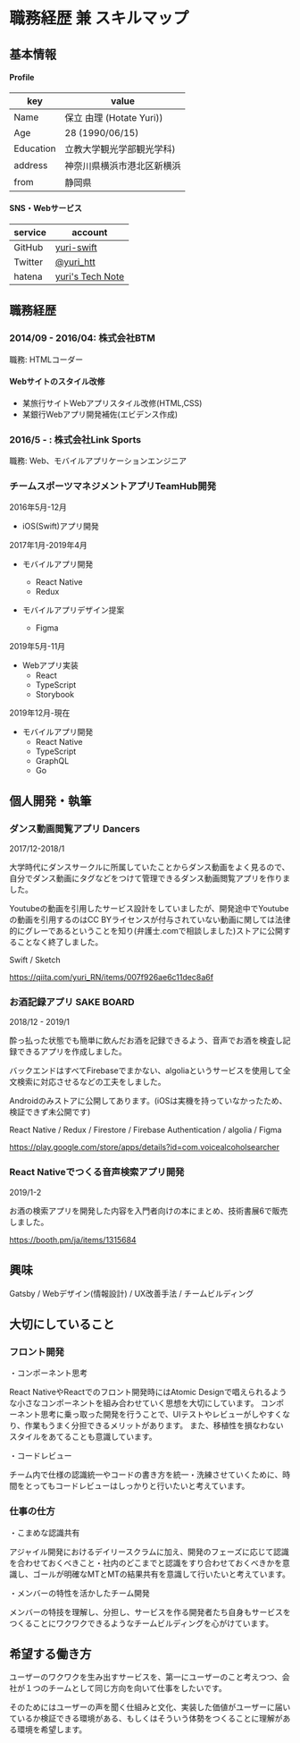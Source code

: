 # 職務経歴 兼 スキルマップ

## 基本情報

#### Profile

|key|value|
|---|-----|
|Name|保立 由理 (Hotate Yuri))|
|Age|28 (1990/06/15)|
|Education|立教大学観光学部観光学科)|
|address|神奈川県横浜市港北区新横浜|
|from|静岡県|

#### SNS・Webサービス

|service|account|
|---|-----|
|GitHub|[yuri-swift](https://github.com/yuri-swift)|
|Twitter|[@yuri_htt](https://twitter.com/yuri_htt)|
|hatena|[yuri's Tech Note](https://yuri-hotate.hatenablog.com/)|


## 職務経歴

### 2014/09 - 2016/04: 株式会社BTM

職務: HTMLコーダー

#### Webサイトのスタイル改修

- 某旅行サイトWebアプリスタイル改修(HTML,CSS)
- 某銀行Webアプリ開発補佐(エビデンス作成)

### 2016/5 - : 株式会社Link Sports

職務: Web、モバイルアプリケーションエンジニア

### チームスポーツマネジメントアプリTeamHub開発

2016年5月-12月
- iOS(Swift)アプリ開発

2017年1月-2019年4月
- モバイルアプリ開発
  - React Native
  - Redux

- モバイルアプリデザイン提案
  - Figma

2019年5月-11月
- Webアプリ実装
  - React
  - TypeScript
  - Storybook

2019年12月-現在
- モバイルアプリ開発
  - React Native
  - TypeScript
  - GraphQL
  - Go

## 個人開発・執筆
### ダンス動画閲覧アプリ Dancers
2017/12-2018/1

大学時代にダンスサークルに所属していたことからダンス動画をよく見るので、自分でダンス動画にタグなどをつけて管理できるダンス動画閲覧アプリを作りました。

Youtubeの動画を引用したサービス設計をしていましたが、開発途中でYoutubeの動画を引用するのはCC BYライセンスが付与されていない動画に関しては法律的にグレーであるということを知り(弁護士.comで相談しました)ストアに公開することなく終了しました。

Swift / Sketch

https://qiita.com/yuri_RN/items/007f926ae6c11dec8a6f

### お酒記録アプリ SAKE BOARD
2018/12 - 2019/1

酔っ払った状態でも簡単に飲んだお酒を記録できるよう、音声でお酒を検査し記録できるアプリを作成しました。

バックエンドはすべてFirebaseでまかない、algoliaというサービスを使用して全文検索に対応させるなどの工夫をしました。

Androidのみストアに公開してあります。(iOSは実機を持っていなかったため、検証できず未公開です)

React Native / Redux / Firestore / Firebase Authentication / algolia / Figma

https://play.google.com/store/apps/details?id=com.voicealcoholsearcher

### React Nativeでつくる音声検索アプリ開発 ###
2019/1-2

お酒の検索アプリを開発した内容を入門者向けの本にまとめ、技術書展6で販売しました。

https://booth.pm/ja/items/1315684

## 興味

Gatsby / Webデザイン(情報設計) / UX改善手法 / チームビルディング

## 大切にしていること

### フロント開発
・コンポーネント思考

React NativeやReactでのフロント開発時にはAtomic Designで唱えられるような小さなコンポーネントを組み合わせていく思想を大切にしています。
コンポーネント思考に乗っ取った開発を行うことで、UIテストやレビューがしやすくなり、作業もうまく分担できるメリットがあります。
また、移植性を損なわないスタイルをあてることも意識しています。

・コードレビュー

チーム内で仕様の認識統一やコードの書き方を統一・洗練させていくために、時間をとってもコードレビューはしっかりと行いたいと考えています。

### 仕事の仕方
・こまめな認識共有

アジャイル開発におけるデイリースクラムに加え、開発のフェーズに応じて認識を合わせておくべきこと・社内のどこまでと認識をすり合わせておくべきかを意識し、ゴールが明確なMTとMTの結果共有を意識して行いたいと考えています。

・メンバーの特性を活かしたチーム開発

メンバーの特技を理解し、分担し、サービスを作る開発者たち自身もサービスをつくることにワクワクできるようなチームビルディングを心がけています。

## 希望する働き方
ユーザーのワクワクを生み出すサービスを、第一にユーザーのこと考えつつ、会社が１つのチームとして同じ方向を向いて仕事をしたいです。

そのためにはユーザーの声を聞く仕組みと文化、実装した価値がユーザーに届いているか検証できる環境がある、もしくはそういう体勢をつくることに理解がある環境を希望します。

